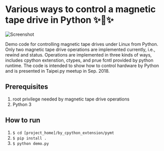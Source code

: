 Various ways to control a magnetic tape drive in Python ✨🍰✨
============================================================

![Screenshot](https://user-images.githubusercontent.com/3183314/46056862-583cf080-c185-11e8-9b98-4d0a7853787d.png)

Demo code for controlling magnetic tape drives under Linux from Python. 
Only two magnetic tape drive operations are implemented currently, i.e., rewind and status.
Operations are implemented in three kinds of ways, includes cpython extenstion, ctypes, and prue fcntl provided by python runtime.
The code is intended to show how to control hardware by Python and is presented in Taipei.py meetup in Sep. 2018.

## Prerequisites

1. root privilege needed by magnetic tape drive operations
2. Python 3


## How to run

1. ``$ cd [project_home]/by_cpython_extension/pymt``
2. ``$ pip install .``
3. ``$ python demo.py``

